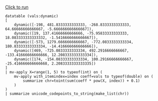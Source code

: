 [Click to run](https://dataexplorer.azure.com/clusters/help/databases/Samples?query=H4sIAAAAAAAEAG2SYW+DIBCGv/sr7iNsSkRBdIn/o0nTGKe0JVMxStt12Y8fmGUT2yMh4XL3Pu8BbW3seu8koGvdzW/tfah71eBgDwHY+D2jfUSLPASWU5KnqwghSrJ8m8sYydYhbBn3U5k44HDDoEUINBWE0XWh7RWcFDz3EDQnsUdNbB0l3O99Aom4cO2JKDxDzqIQiSfKHCb2h2MOwzYWs0cMywqnmPCtIisSkhTUA9M0fRia2jJvQvbkwsRihzP/LpzvOPYoC8aa8Sn2RbeUlB9wcAi+ob9G9Th2d9iVUz2cJKIhcAxGg7mPUh+RGgwGPQBaPP2V35Q5V8rIXg2t/CyXHRotj8fS/bCVQKsv9uOtNFzMl76vJ/UloTlPpdGWgmwOLQrwAqO+oV0IiyzG8AoxoXjpxgG2tv/7L4NqdCsrt41OZ66MrmYzqeGE+vpDVp2aDbIYjIMfNsh8MwgDAAA=)

```kql
datatable (vals:dynamic)
[ 
    dynamic([-198, 481.8333333333333, -268.8333333333333, 64.66666666666667, -5.666666666666667]), 
    dynamic([19, 137.41666666666666, -75.95833333333333, 18.083333333333332, -1.5416666666666667]), 
    dynamic([-573, 1279.6666666666667, -772.0833333333334, 180.83333333333334, -14.416666666666666]), 
    dynamic([469, -725.0833333333334, 492.2916666666667, -133.41666666666666, 12.208333333333334]), 
    dynamic([174, -154.08333333333334, 100.29166666666667, -25.416666666666668, 2.2083333333333335])
]
| mv-apply X=range(1, 5) to typeof(int) on (
    mv-apply with_itemindex=index coeff=vals to typeof(double) on (
        summarize chr=toint(sum(coeff * pow(X, index)) + 0.1)
    )
)
| summarize unicode_codepoints_to_string(make_list(chr))

```